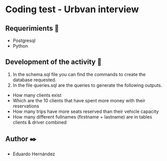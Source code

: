 # Coding test - Urbvan interview

  

## Requerimients 🚀
- Postgresql
- Python

## Development of the activity 🔧

1. In the schema.sql file you can find the commands to create the database requested.
2. In the file queries.sql are the queries to generate the following outputs.
- How many clients exist
- Which are the 10 clients that have spent more money with their reservations
- How many trips have more seats reserved than their vehicle capacity
- How many different fullnames (firstname + lastname) are in tables clients & driver combined



## Author ✒️

- Eduardo Hernández